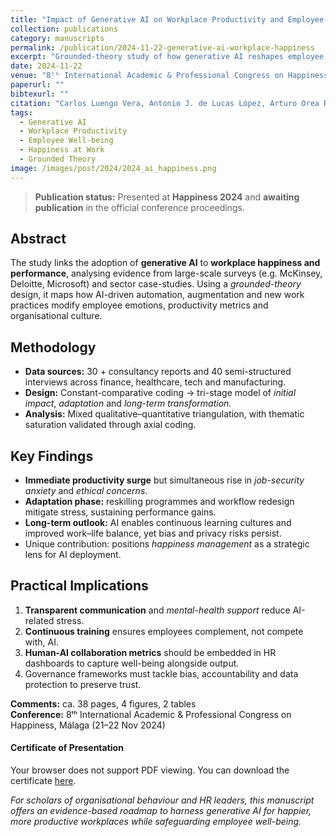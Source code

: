 ```yaml
---
title: "Impact of Generative AI on Workplace Productivity and Employee Well-being"
collection: publications
category: manuscripts
permalink: /publication/2024-11-22-generative-ai-workplace-happiness
excerpt: "Grounded-theory study of how generative AI reshapes employee happiness, productivity and organisational practice, based on multi-sector evidence."
date: 2024-11-22
venue: "8ᵗʰ International Academic & Professional Congress on Happiness (Universidad de Málaga, Spain)"
paperurl: ""
bibtexurl: ""
citation: "Carlos Luengo Vera, Antonio J. de Lucas López, Arturo Orea Rocha & María Teresa del Val Núñez (2024). *Impact of Generative AI on Workplace Productivity and Employee Well-being*. Paper presented at the 8ᵗʰ International Academic & Professional Congress on Happiness (Málaga, 21–22 Nov 2024); manuscript under review."
tags:
  - Generative AI
  - Workplace Productivity
  - Employee Well-being
  - Happiness at Work
  - Grounded Theory
image: /images/post/2024/2024_ai_happiness.png
---
```


> **Publication status:** Presented at **Happiness 2024** and **awaiting publication** in the official conference proceedings.

## Abstract  
The study links the adoption of **generative AI** to **workplace happiness and performance**, analysing evidence from large-scale surveys (e.g. McKinsey, Deloitte, Microsoft) and sector case-studies. Using a *grounded-theory* design, it maps how AI-driven automation, augmentation and new work practices modify employee emotions, productivity metrics and organisational culture.

## Methodology  
* **Data sources:** 30 + consultancy reports and 40 semi-structured interviews across finance, healthcare, tech and manufacturing.  
* **Design:** Constant-comparative coding → tri-stage model of *initial impact*, *adaptation* and *long-term transformation*.  
* **Analysis:** Mixed qualitative–quantitative triangulation, with thematic saturation validated through axial coding.

## Key Findings  
- **Immediate productivity surge** but simultaneous rise in *job-security anxiety* and *ethical concerns*.
- **Adaptation phase:** reskilling programmes and workflow redesign mitigate stress, sustaining performance gains.
- **Long-term outlook:** AI enables continuous learning cultures and improved work–life balance, yet bias and privacy risks persist.
- Unique contribution: positions *happiness management* as a strategic lens for AI deployment.

## Practical Implications  
1. **Transparent communication** and *mental-health support* reduce AI-related stress.  
2. **Continuous training** ensures employees complement, not compete with, AI.  
3. **Human-AI collaboration metrics** should be embedded in HR dashboards to capture well-being alongside output.  
4. Governance frameworks must tackle bias, accountability and data protection to preserve trust.

**Comments:** ca. 38 pages, 4 figures, 2 tables  
**Conference:** 8ᵗʰ International Academic & Professional Congress on Happiness, Málaga (21–22 Nov 2024)  

#### Certificate of Presentation

<object data="/files/202412_HappinessMalaga.pdf" type="application/pdf" width="100%" height="600px">
  <p>Your browser does not support PDF viewing. You can download the certificate <a href="/files/202412_HappinessMalaga.pdf">here</a>.</p>
</object>

*For scholars of organisational behaviour and HR leaders, this manuscript offers an evidence-based roadmap to harness generative AI for happier, more productive workplaces while safeguarding employee well-being.* 